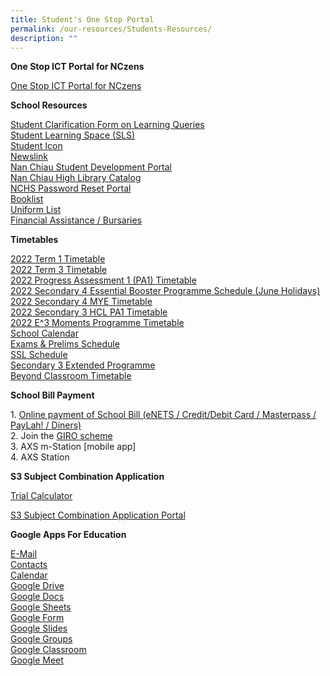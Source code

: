 ```yaml
---
title: Student's One Stop Portal
permalink: /our-resources/Students-Resources/
description: ""
---
```


**One Stop ICT Portal for NCzens**

[One Stop ICT Portal for NCzens](http://go.gov.sg/nchs-onestop)

**School Resources**

[Student Clarification Form on Learning Queries](https://go.gov.sg/scform)    
[Student Learning Space (SLS)](https://learning.moe.edu.sg/)  
[Student Icon](https://workspace.google.com/dashboard)  
[Newslink](https://newslink.sg/user/Login.action?login=&loginKey=lKAICOVvJ4IhF1ebwfa8NEWlpomm9f1b%2F190%2FmsMBq11Ak5b6I6H4A%3D%3D%0D%0A)  
[Nan Chiau Student Development Portal](https://www.google.com/accounts/Logout?continue=https://appengine.google.com/_ah/logout?continue=https://ncsd.nchs.edu.sg)  
[Nan Chiau High Library Catalog](https://nanchiauhigh.spydus.com.sg/)  
[NCHS Password Reset Portal](https://www.google.com/accounts/Logout?continue=https://appengine.google.com/_ah/logout?continue=https://onestop.nchs.edu.sg)    
[Booklist](https://drive.google.com/drive/folders/0B0NLoi7jhnNmc2RKRTF2bjVLTHM?usp=sharing)[  
](http://support.nchs.edu.sg/)[Uniform List](https://drive.google.com/drive/folders/0B0NLoi7jhnNmZm1ROUZZZUVnUGM?usp=sharing)  
[Financial Assistance / Bursaries](/financial-assistance-and-bursaries)

**Timetables**

[2022 Term 1 Timetable](https://drive.google.com/drive/folders/1aGZqASMNs0pPdVXJOFMi1S0Z49QRWh58?usp=sharing)  
[2022 Term 3 Timetable](https://drive.google.com/drive/folders/1aGZqASMNs0pPdVXJOFMi1S0Z49QRWh58?usp=sharing)  
[2022 Progress Assessment 1 (PA1) Timetable](https://drive.google.com/drive/folders/1KI1ruAdnsLrv_2879bAIa5NeUEJBPfJA)  
[2022 Secondary 4 Essential Booster Programme Schedule (June Holidays)](https://drive.google.com/file/d/1cnRN4WJdinOb12VxR5YMA7vYJ2_l9jwn/view?usp=sharing)  
[2022 Secondary 4 MYE Timetable](https://drive.google.com/file/d/1XVb23nCFQXRAqm6RnCURsHJ8Lfzm0-Yg/view)  
[2022 Secondary 3 HCL PA1 Timetable](https://drive.google.com/file/d/19Unwl5mVAq5WZF40HuaKBPUOEnf4Fb45/view)  
[2022 E^3 Moments Programme Timetable](https://drive.google.com/drive/folders/1_Hv8xU_f-2-x9YK9A0eH7ObzdGp3zogh?usp=sharing)  
[School Calendar](https://www-nanchiauhigh-moe-edu-sg-admin.cwp.sg/nchs/calendar)  
[Exams & Prelims Schedule](https://www.google.com/accounts/Logout?continue=https://appengine.google.com/_ah/logout?continue=https://drive.google.com/folderview?id=0B0NLoi7jhnNmNTFPaVYwV004YmM&usp=sharing)  
[SSL Schedule](https://www.google.com/accounts/Logout?continue=https://appengine.google.com/_ah/logout?continue=https://drive.google.com/folderview?id=0B0NLoi7jhnNmM2VLWl9Kb2pOYUE&usp=sharing)  
[Secondary 3 Extended Programme](https://www.google.com/accounts/Logout?continue=https://appengine.google.com/_ah/logout?continue=https://drive.google.com/drive/folders/0B0NLoi7jhnNmeTF4TWhTX1hWTjQ?usp=sharing)  
[Beyond Classroom Timetable](https://www.google.com/accounts/Logout?continue=https://appengine.google.com/_ah/logout?continue=https://drive.google.com/drive/folders/0B0NLoi7jhnNmVXI4RnhDN1NvNEk?usp=sharing)

**School Bill Payment**

1\.  [Online payment of School Bill (eNETS / Credit/Debit Card / Masterpass / PayLah! / Diners)](https://e-station.axs.com.sg/AXSOnline/external_apps/landing_page.php?bn=4ac28577e0795b27e2e52d9da0d1cc6444b109cee884cd66f9662a6e4e31d7c86e6d6da7d5662e1eadbcb2b3f811582e) [](https://e-station.axs.com.sg/AXSOnline/external_apps/landing_page.php?bn=4ac28577e0795b27e2e52d9da0d1cc6444b109cee884cd66f9662a6e4e31d7c86e6d6da7d5662e1eadbcb2b3f811582e)<br>
2\.  Join the [GIRO scheme](https://va.ecitizen.gov.sg/cfp/customerPages/moe/displayresult.aspx?MesId=1287872)<br>
3.  AXS m-Station \[mobile app\] <br>
4.  AXS Station 

**S3 Subject Combination Application**

[Trial Calculator](https://forms.gle/iq6xRKgMoz9CcDdA6) 

[S3 Subject Combination Application Portal](https://docs.google.com/forms/d/e/1FAIpQLSeTztqkRj1MDJTq8qR3FWsI-GqwmVGF0qJmoewLX3DN_kdcaA/viewform?usp=sf_link)

**Google Apps For Education**

[E-Mail](https://www.google.com/accounts/Logout?continue=https://appengine.google.com/_ah/logout?continue=https://gmail.com)  
[Contacts](https://www.google.com/accounts/Logout?continue=https://appengine.google.com/_ah/logout?continue=https://www.google.com/contacts/)  
[Calendar](https://www.google.com/accounts/Logout?continue=https://appengine.google.com/_ah/logout?continue=https://calendar.google.com/)  
[Google Drive](https://www.google.com/accounts/Logout?continue=https://appengine.google.com/_ah/logout?continue=https://drive.google.com)  
[Google Docs](https://www.google.com/accounts/Logout?continue=https://appengine.google.com/_ah/logout?continue=https://docs.google.com)  
[Google Sheets](https://www.google.com/accounts/Logout?continue=https://appengine.google.com/_ah/logout?continue=https://sheets.google.com)  
[Google Form](https://www.google.com/accounts/Logout?continue=https://appengine.google.com/_ah/logout?continue=https://forms.google.com)  
[Google Slides](https://www.google.com/accounts/Logout?continue=https://appengine.google.com/_ah/logout?continue=https://slides.google.com)  
[Google Groups](https://www.google.com/accounts/Logout?continue=https://appengine.google.com/_ah/logout?continue=https://groups.google.com)  
[Google Classroom](https://www.google.com/accounts/Logout?continue=https://appengine.google.com/_ah/logout?continue=https://classroom.google.com)  
[Google Meet](https://www.google.com/accounts/Logout?continue=https://appengine.google.com/_ah/logout?continue=https://meet.google.com)